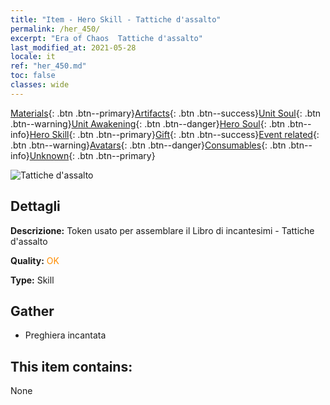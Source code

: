 ```yaml
---
title: "Item - Hero Skill - Tattiche d'assalto"
permalink: /her_450/
excerpt: "Era of Chaos  Tattiche d'assalto"
last_modified_at: 2021-05-28
locale: it
ref: "her_450.md"
toc: false
classes: wide
---
```

 [Materials](/ItemsIT/){: .btn .btn--primary}[Artifacts](/ItemsIT/Artifacts/){: .btn .btn--success}[Unit Soul](/ItemsIT/UnitSoul/){: .btn .btn--warning}[Unit Awakening](/ItemsIT/UnitAwakening/){: .btn .btn--danger}[Hero Soul](/ItemsIT/HeroSoul/){: .btn .btn--info}[Hero Skill](/ItemsIT/HeroSkill/){: .btn .btn--primary}[Gift](/ItemsIT/Gift/){: .btn .btn--success}[Event related](/ItemsIT/Events/){: .btn .btn--warning}[Avatars](/ItemsIT/Avatars/){: .btn .btn--danger}[Consumables](/ItemsIT/Consumables/){: .btn .btn--info}[Unknown](/ItemsIT/Unknown/){: .btn .btn--primary}

 ![Tattiche d'assalto](/images/t/ps_renhaizhanshu.png)

## Dettagli
 **Descrizione:** Token usato per assemblare il Libro di incantesimi - Tattiche d'assalto

 **Quality:** <span style="color: #FF8C00">OK</span>

 **Type:** Skill

## Gather

*    Preghiera incantata 

## This item contains:

  None

